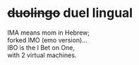 # ~~duolingo~~ duel lingual

IMA means mom in Hebrew;  
forked IMO (emo version)...  
IBO is the I Bet on One,    
with 2 virtual machines.  
